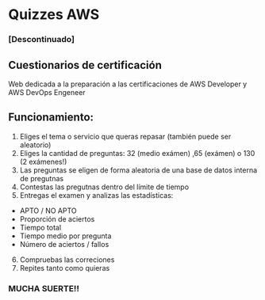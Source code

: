 # Quizzes AWS
### [Descontinuado]

## Cuestionarios de certificación
Web dedicada a la preparación a las certificaciones de AWS Developer y AWS DevOps Engeneer

## Funcionamiento:
1. Eliges el tema o servicio que queras repasar (también puede ser aleatorio)
2. Eliges la cantidad de preguntas: 32 (medio exámen) ,65 (exámen) o 130 (2 exámenes!)
3. Las preguntas se eligen de forma aleatoria de una base de datos interna de pregutnas
4. Contestas las pregutnas dentro del límite de tiempo
5. Entregas el examen y analizas las estadísticas:
  - APTO / NO APTO
  - Proporción de aciertos
  - Tiempo total
  - Tiempo medio por pregunta
  - Número de aciertos / fallos
6. Compruebas las correciones
7. Repites tanto como quieras

### MUCHA SUERTE!!

